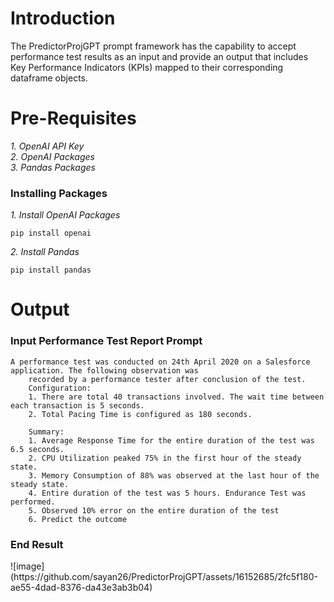 <h1>Introduction</h1>

The PredictorProjGPT prompt framework has the capability to accept performance test results as an input and provide an output that includes Key Performance Indicators (KPIs) mapped to their corresponding dataframe objects.

<h1>Pre-Requisites</h1>

*1. OpenAI API Key* <br>
*2. OpenAI Packages* <br>
*3. Pandas Packages* <br>

<h3>Installing Packages</h3>

*1. Install OpenAI Packages*

```
pip install openai
```

*2. Install Pandas*

```
pip install pandas
```
<h1>Output</h1>

<h3>Input Performance Test Report Prompt</h3>

```
A performance test was conducted on 24th April 2020 on a Salesforce application. The following observation was 
    recorded by a performance tester after conclusion of the test.
    Configuration:
    1. There are total 40 transactions involved. The wait time between each transaction is 5 seconds.
    2. Total Pacing Time is configured as 180 seconds.
    
    Summary:
    1. Average Response Time for the entire duration of the test was 6.5 seconds.
    2. CPU Utilization peaked 75% in the first hour of the steady state.
    3. Memory Consumption of 88% was observed at the last hour of the steady state.
    4. Entire duration of the test was 5 hours. Endurance Test was performed.
    5. Observed 10% error on the entire duration of the test
    6. Predict the outcome
```
<h3>End Result</h3>
![image](https://github.com/sayan26/PredictorProjGPT/assets/16152685/2fc5f180-ae55-4dad-8376-da43e3ab3b04)


